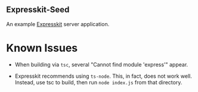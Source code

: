 Expresskit-Seed
---------------

An example [Expresskit](https://github.com/iamchairs/expresskit) server application.

# Known Issues

* When building via `tsc`, several "Cannot find module 'express'" appear.

* Expresskit recommends using `ts-node`. This, in fact, does not work well. Instead, use tsc to build, then run `node index.js` from that directory. 